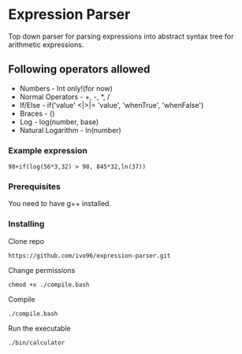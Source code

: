 # Expression Parser

Top down parser for parsing expressions into abstract syntax tree for arithmetic expressions.

## Following operators allowed

  * Numbers - Int only!(for now)
  * Normal Operators - +, -, *, /
  * If/Else - if('value' <|>|= 'value', 'whenTrue', 'whenFalse')
  * Braces - ()
  * Log - log(number, base)
  * Natural Logarithm - ln(number)

### Example expression

```
98+if(log(56*3,32) > 98, 845*32,ln(37))
```

### Prerequisites

You need to have g++ installed. 

### Installing

Clone repo

```
https://github.com/ivo96/expression-parser.git
```

Change permissions

```
chmod +x ./compile.bash
```

Compile

```
./compile.bash
```

Run the executable

```
./bin/calculator  
```
